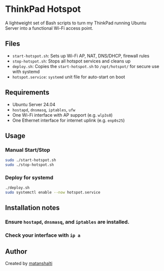 # ThinkPad Hotspot

A lightweight set of Bash scripts to turn my ThinkPad running Ubuntu Server into a functional Wi-Fi access point.

## Files
- `start-hotspot.sh`: Sets up Wi-Fi AP, NAT, DNS/DHCP, firewall rules
- `stop-hotspot.sh`: Stops all hotspot services and cleans up
- `deploy.sh`: Copies the `start-hotspot.sh` to `/opt/hotspot/` for secure use with systemd
- `hotspot.service`: `systemd` unit file for auto-start on boot

## Requirements
- Ubuntu Server 24.04
- `hostapd`, `dnsmasq`, `iptables`, `ufw`
- One Wi-Fi interface with AP support (e.g. `wlp3s0`)
- One Ethernet interface for internet uplink (e.g. `enp0s25`)

## Usage

### Manual Start/Stop
```bash
sudo ./start-hotspot.sh
sudo ./stop-hotspot.sh
```

### Deploy for systemd
```bash
./deploy.sh
sudo systemctl enable --now hotspot.service
```

## Installation notes
### Ensure `hostapd`, `dnsmasq`, and `iptables` are installed.
### Check your interface with  `ip a`

## Author
Created by [matanshalti](https://github.com/matanshalti)
